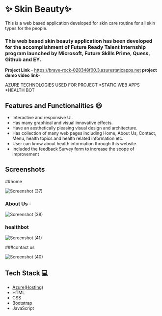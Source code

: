 # ✨ Skin Beauty✨

This is a web based application developed for skin care routine for all skin types for the people.

### This web based skin beauty application has been developed for the accomplishment of Future Ready Talent Internship program launched by Microsoft, Future Skills Prime, Quess, Github and EY.


**Project Link** - https://brave-rock-028348f00.3.azurestaticapps.net
**project demo video link**-

AZURE TECHNOLOGIES USED FOR PROJECT
*STATIC WEB APPS
*HEALTH BOT

## Features and Functionalities 😃

- Interactive and responsive UI.
- Has many graphical and visual innovative effects.
- Have an aesthetically pleasing visual design and architecture.
- Has collection of many web pages including Home, About Us, Contact, Menu, health topics and health related information etc.
- User can know about health information through this website.
- Included the feedback Survey form to increase the scope of improvement 

## Screenshots
##home

 
![Screenshot (37)](https://github.com/20A31A0584/Project16/assets/109906464/6fe7bf8b-22de-491b-a4a0-fb61db82ecb9)



   

### About Us -



![Screenshot (38)](https://github.com/20A31A0584/Project16/assets/109906464/2f1be6df-e7d2-4026-8250-7d206a313203)


### healthbot


![Screenshot (41)](https://github.com/20A31A0584/Project16/assets/109906464/255fddd8-53fc-4f91-aa78-8deb926cc013)

###contact us


![Screenshot (40)](https://github.com/20A31A0584/Project16/assets/109906464/e4b5c95c-8dbb-42cc-a8e3-61f6ac675758)

## Tech Stack 💻

- [Azure(Hosting)](https://brave-rock-028348f00.3.azurestaticapps.net)
- HTML
- CSS
- Bootstrap
- JavaScript
